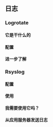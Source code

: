 ## 日志
### Logrotate
#### 它是干什么的
#### 配置
#### 进一步了解
### Rsyslog
#### 配置
#### 使用
#### 我需要使用它吗？
#### 从应用服务器发送日志

